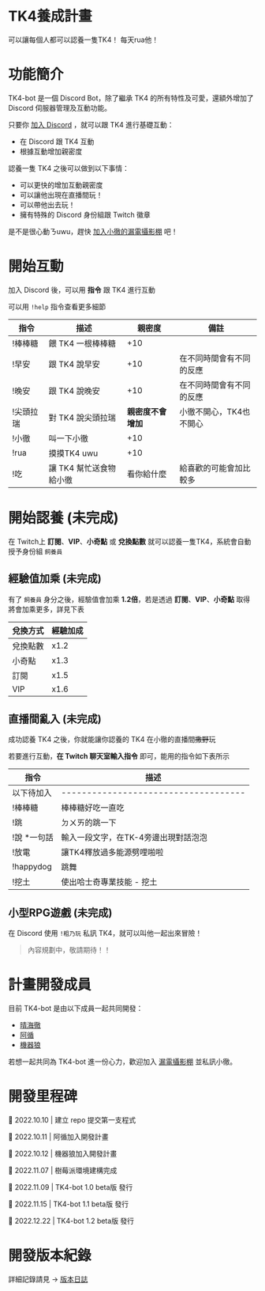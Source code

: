 # TK4養成計畫
<!-- [![Discord][7]][1]
[![License](https://img.shields.io/badge/license-MIT-green)](LICENSE) -->

可以讓每個人都可以認養一隻TK4！ 每天rua他！

# 功能簡介
TK4-bot 是一個 Discord Bot，除了繼承 TK4 的所有特性及可愛，還額外增加了 Discord 伺服器管理及互動功能。

只要你 [加入 Discord][1] ，就可以跟 TK4 進行基礎互動：
* 在 Discord 跟 TK4 互動
* 根據互動增加親密度

認養一隻 TK4 之後可以做到以下事情：
* 可以更快的增加互動親密度
* 可以讓他出現在直播間玩！
* 可以帶他出去玩！
* 擁有特殊的 Discord 身份組跟 Twitch 徽章 

是不是很心動ㄋuwu，趕快 [加入小徹的漏電攝影棚][1] 吧！

# 開始互動
加入 Discord 後，可以用 **指令** 跟 TK4 進行互動

可以用 `!help` 指令查看更多細節

| 指令      | 描述                    | 親密度             | 備註                     |
| --------- | ----------------------- | ------------------ | ------------------------ |
| !棒棒糖   | 餵 TK4 一根棒棒糖       | +10                |                          |
| !早安     | 跟 TK4 說早安           | +10                | 在不同時間會有不同的反應 |
| !晚安     | 跟 TK4 說晚安           | +10                | 在不同時間會有不同的反應 |
| !尖頭拉瑞 | 對 TK4 說尖頭拉瑞       | **親密度不會增加** | 小徹不開心，TK4也不開心  |
| !小徹     | 叫一下小徹              | +10                |                          |
| !rua      | 摸摸TK4 uwu            | +10                |                          |
| !吃       | 讓 TK4 幫忙送食物給小徹 | 看你給什麼         | 給喜歡的可能會加比較多   |

# 開始認養 (未完成)
在 Twitch上 **訂閱**、**VIP**、**小奇點** 或 **兌換點數** 就可以認養一隻TK4，系統會自動授予身份組 `飼養員`

## 經驗值加乘 (未完成)
有了 `飼養員` 身分之後，經驗值會加乘 **1.2倍**，若是透過 **訂閱**、**VIP**、**小奇點** 取得將會加乘更多，詳見下表

| 兌換方式 | 經驗加成 |
| -------- | -------- |
| 兌換點數 | x1.2     |
| 小奇點   | x1.3     |
| 訂閱     | x1.5     |
| VIP      | x1.6     |

## 直播間亂入 (未完成)
成功認養 TK4 之後，你就能讓你認養的 TK4 在小徹的直播間~~撒野~~玩

若要進行互動，**在 Twitch 聊天室輸入指令** 即可，能用的指令如下表所示

| 指令         | 描述                                 |
| ------------ | ------------------------------------ |
| 以下待加入   | ------------------------------------ |
| !棒棒糖      | 棒棒糖好吃一直吃                     |
| !跳          | ㄉㄨㄞ的跳一下                       |
| !說 \*一句話 | 輸入一段文字，在TK-4旁邊出現對話泡泡 |
| !放電        | 讓TK4釋放過多能源劈哩啪啦            |
| !happydog    | 跳舞                                 |
| !挖土        | 使出哈士奇專業技能 - 挖土            |

## 小型RPG遊戲  (未完成)
在 Discord 使用 `!粗乃玩` 私訊 TK4，就可以叫他一起出來冒險！

> 內容規劃中，敬請期待！！



# 計畫開發成員
目前 TK4-bot 是由以下成員一起共同開發：

* [晴海徹](https://twitter.com/tooruche)
* [阿循](https://twitter.com/axun0402)
* [機器狼](https://twitter.com/V_KMN_BOT)

若想一起共同為 TK4-bot 進一份心力，歡迎加入 [漏電攝影棚][1] 並私訊小徹。 

# 開發里程碑
🎉 2022.10.10 | 建立 repo 提交第一支程式

🎉 2022.10.11 | 阿循加入開發計畫

🎉 2022.10.12 | 機器狼加入開發計畫

🎉 2022.11.07 | 樹莓派環境建構完成

🎉 2022.11.09 | TK4-bot 1.0 beta版 發行

🎉 2022.11.15 | TK4-bot 1.1 beta版 發行

🎉 2022.12.22 | TK4-bot 1.2 beta版 發行

# 開發版本紀錄
詳細記錄請見 -> [版本日誌](%E7%89%88%E6%9C%AC%E6%97%A5%E8%AA%8C.md)


[1]: https://discord.gg/HeywMdKNf5
[7]: https://raw.githubusercontent.com/python-discord/branding/main/logos/badge/badge_github.svg
